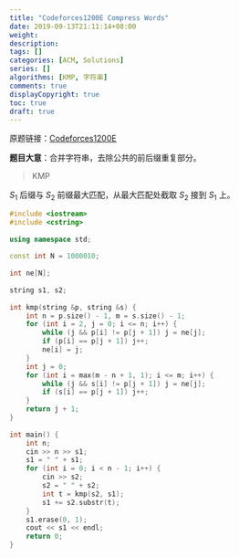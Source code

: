 ```yaml
---
title: "Codeforces1200E Compress Words"
date: 2019-09-13T21:11:14+08:00
weight: 
description:
tags: []
categories: [ACM, Solutions]
series: []
algorithms: [KMP, 字符串]
comments: true
displayCopyright: true
toc: true
draft: true
---
```


原题链接：[Codeforces1200E](https://codeforces.com/problemset/problem/1200/E)

**题目大意**：合并字符串，去除公共的前后缀重复部分。

<!--more-->

> KMP

$S_1$ 后缀与 $S_2$ 前缀最大匹配，从最大匹配处截取 $S_2$ 接到 $S_1$ 上。

```cpp
#include <iostream>
#include <cstring>
 
using namespace std;
 
const int N = 1000010;
 
int ne[N];
 
string s1, s2;
 
int kmp(string &p, string &s) {
    int n = p.size() - 1, m = s.size() - 1;
    for (int i = 2, j = 0; i <= n; i++) {
        while (j && p[i] != p[j + 1]) j = ne[j];
        if (p[i] == p[j + 1]) j++;
        ne[i] = j;
    }  
    int j = 0; 
    for (int i = max(m - n + 1, 1); i <= m; i++) {
        while (j && s[i] != p[j + 1]) j = ne[j];
        if (s[i] == p[j + 1]) j++;
    } 
    return j + 1; 
}
 
int main() {
    int n;
    cin >> n >> s1;
    s1 = " " + s1;
    for (int i = 0; i < n - 1; i++) {
        cin >> s2;
        s2 = " " + s2;
        int t = kmp(s2, s1);
        s1 += s2.substr(t);
    }
    s1.erase(0, 1);
    cout << s1 << endl;
    return 0;
}
```